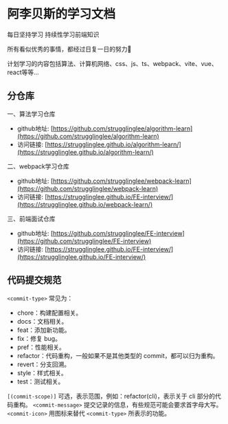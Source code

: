 # 阿李贝斯的学习文档

每日坚持学习 持续性学习前端知识

所有看似优秀的事情，都经过日复一日的努力💪

计划学习的内容包括算法、计算机网络、css、js、ts、webpack、vite、vue、react等等...

## 分仓库

一、算法学习仓库

- github地址: [https://github.com/strugglinglee/algorithm-learn](https://github.com/strugglinglee/algorithm-learn)
- 访问链接: [https://strugglinglee.github.io/algorithm-learn/](https://strugglinglee.github.io/algorithm-learn/)

二、webpack学习仓库

- github地址: [https://github.com/strugglinglee/webpack-learn](https://github.com/strugglinglee/webpack-learn)
- 访问链接: [https://strugglinglee.github.io/FE-interview/](https://strugglinglee.github.io/webpack-learn/)


三、前端面试仓库

- github地址: [https://github.com/strugglinglee/FE-interview](https://github.com/strugglinglee/FE-interview)
- 访问链接: [https://strugglinglee.github.io/FE-interview/](https://strugglinglee.github.io/FE-interview/)


## 代码提交规范

`<commit-type>` 常见为：

- chore：构建配置相关。
- docs：文档相关。
- feat：添加新功能。
- fix：修复 bug。
- pref：性能相关。
- refactor：代码重构，一般如果不是其他类型的 commit，都可以归为重构。
- revert：分支回溯。
- style：样式相关。
- test：测试相关。


`[(commit-scope)]` 可选，表示范围，例如：refactor(cli)，表示关于 cli 部分的代码重构。
`<commit-message>` 提交记录的信息，有些规范可能会要求首字母大写。
`<commit-icon>` 用图标来替代 `<commit-type>` 所表示的功能。